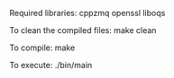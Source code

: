 Required libraries:
    cppzmq
    openssl
    liboqs

To clean the compiled files:
    make clean

To compile:
    make

To execute:
    ./bin/main
